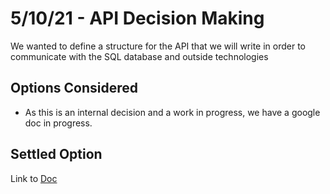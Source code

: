# 5/10/21 - API Decision Making

We wanted to define a structure for the API that we will write in order to communicate with the SQL database and outside technologies

## Options Considered
- As this is an internal decision and a work in progress, we have a google doc in progress.


## Settled Option
Link to [Doc](https://docs.google.com/document/d/13vq25D-qup2cG91aC82-njmaQDTNEOMQUmc0ZeJflzU/edit?usp=sharing)